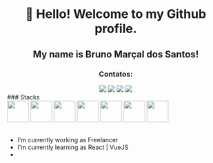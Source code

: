 <div align="center">
<h1> 👋 Hello! Welcome to my Github profile.</h1> 
<h2> My name is Bruno Marçal dos Santos!</h2>


### Contatos:
<div>
<a href="https://instagram.com/hts.santos" target="_blank"><img loading="lazy" src="https://img.shields.io/badge/-Instagram-%23E4405F?style=for-the-badge&logo=instagram&logoColor=white" target="_blank"></a>
<a href = "mailto:brunomarcaldossantos9a@gmail.com"><img loading="lazy" src="https://img.shields.io/badge/Gmail-D14836?style=for-the-badge&logo=gmail&logoColor=white" target="_blank"></a>
<a href="https://www.linkedin.com/in/bruno-marçal-dos-santos-325393228" target="_blank"><img loading="lazy" src="https://img.shields.io/badge/-LinkedIn-%230077B5?style=for-the-badge&logo=linkedin&logoColor=white" target="_blank"></a>   
  <a href="https://t.me/brunisxl" target="_blank"><img loading="lazy" src="https://camo.githubusercontent.com/ed2afb95f66a2d9ce8bc243ed7bf535d8ff8556f444ee6c70148bcf58995b238/68747470733a2f2f696d672e736869656c64732e696f2f62616467652f54656c656772616d2d3232386663363f7374796c653d666f722d7468652d6261646765266c6f676f3d74656c656772616d266c6f676f436f6c6f723d7768697465"style=for-the-badge&logo=telegram&logoColor=white" target="_blank"></a>   
</div>
</div>
### Stacks
<div>

<img width="50px" height="50px" src="https://cdn.jsdelivr.net/gh/devicons/devicon/icons/javascript/javascript-original.svg" />
<img width="50px" height="50px" src="https://cdn.jsdelivr.net/gh/devicons/devicon/icons/html5/html5-original.svg" />
<img width="50px" height="50px" src="https://cdn.jsdelivr.net/gh/devicons/devicon/icons/css3/css3-original.svg" />
<img width="50px" height="50px" src="https://cdn.jsdelivr.net/gh/devicons/devicon/icons/php/php-original.svg" />
<img width="50px" height="50px" src="https://cdn.jsdelivr.net/gh/devicons/devicon/icons/java/java-original-wordmark.svg" />
<img width="50px" height="50px" src="https://cdn.jsdelivr.net/gh/devicons/devicon/icons/firebase/firebase-plain-wordmark.svg" />                
<img width="50px" height="50px" src="https://cdn.jsdelivr.net/gh/devicons/devicon/icons/wordpress/wordpress-plain.svg" />
                   
</div>

##
<ul>
  <li>I'm currently working as Freelancer</li>
  <li>I'm currently learning as React | VueJS </li>
  <li></li>
</ul>
